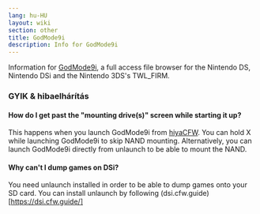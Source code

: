 ```yaml
---
lang: hu-HU
layout: wiki
section: other
title: GodMode9i
description: Info for GodMode9i
---
```


Information for [GodMode9i](https://github.com/DS-Homebrew/GodMode9i), a full access file browser for the Nintendo DS, Nintendo DSi and the Nintendo 3DS's TWL_FIRM.

### GYIK & hibaelhárítás

#### How do I get past the "mounting drive(s)" screen while starting it up?
This happens when you launch GodMode9i from [hiyaCFW](https://wiki.ds-homebrew.com/other/hiyacfw). You can hold X while launching GodMode9i to skip NAND mounting. Alternatively, you can launch GodMode9i directly from unlaunch to be able to mount the NAND.

#### Why can't I dump games on DSi?
You need unlaunch installed in order to be able to dump games onto your SD card. You can install unlaunch by following (dsi.cfw.guide)[https://dsi.cfw.guide/]
